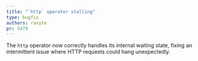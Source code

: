 ```yaml
---
title: "`http` operator stalling"
type: bugfix
authors: raxyte
pr: 5479
---
```


The `http` operator now correctly handles its internal waiting state, fixing an
intermittent issue where HTTP requests could hang unexpectedly.
